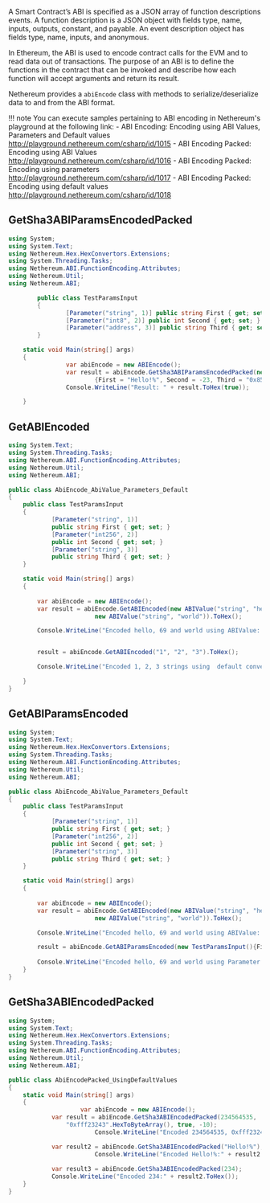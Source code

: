 
A Smart Contract’s ABI is specified as a JSON array of function descriptions events. A function description is a JSON object with fields type, name, inputs, outputs, constant, and payable. An event description object has fields type, name, inputs, and anonymous.

In Ethereum, the ABI is used to encode contract calls for the EVM and to read data out of transactions. The purpose of an ABI is to define the functions in the contract that can be invoked and describe how each function will accept arguments and return its result.

Nethereum provides a `abiEncode` class with methods to serialize/deserialize data to and from the ABI format.

!!! note
    You can execute samples pertaining to ABI encoding in Nethereum's playground
    at the following link: 
    - ABI Encoding: Encoding using ABI Values, Parameters and Default values	http://playground.nethereum.com/csharp/id/1015
    - ABI Encoding Packed: Encoding using ABI Values	http://playground.nethereum.com/csharp/id/1016
    - ABI Encoding Packed: Encoding using parameters	http://playground.nethereum.com/csharp/id/1017
    - ABI Encoding Packed: Encoding using default values	http://playground.nethereum.com/csharp/id/1018 

## GetSha3ABIParamsEncodedPacked

```csharp
using System;
using System.Text;
using Nethereum.Hex.HexConvertors.Extensions;
using System.Threading.Tasks;
using Nethereum.ABI.FunctionEncoding.Attributes;
using Nethereum.Util;
using Nethereum.ABI;

		public class TestParamsInput
		{
				[Parameter("string", 1)] public string First { get; set; }
				[Parameter("int8", 2)] public int Second { get; set; }
				[Parameter("address", 3)] public string Third { get; set; }
		}

    static void Main(string[] args)
    {
				var abiEncode = new ABIEncode();
				var result = abiEncode.GetSha3ABIParamsEncodedPacked(new TestParamsInput()
						{First = "Hello!%", Second = -23, Third = "0x85F43D8a49eeB85d32Cf465507DD71d507100C1d"});
				Console.WriteLine("Result: " + result.ToHex(true));

    }
```

## GetABIEncoded

```csharp
using System.Text;
using System.Threading.Tasks;
using Nethereum.ABI.FunctionEncoding.Attributes;
using Nethereum.Util;
using Nethereum.ABI;

public class AbiEncode_AbiValue_Parameters_Default
{
	public class TestParamsInput
	{
			[Parameter("string", 1)]
			public string First { get; set; }
			[Parameter("int256", 2)]
			public int Second { get; set; }
			[Parameter("string", 3)]
			public string Third { get; set; }
	}

    static void Main(string[] args)
    {
            
		var abiEncode = new ABIEncode();
		var result = abiEncode.GetABIEncoded(new ABIValue("string", "hello"), new ABIValue("int", 69),
						new ABIValue("string", "world")).ToHex();

		Console.WriteLine("Encoded hello, 69 and world using ABIValue: " + result);


		result = abiEncode.GetABIEncoded("1", "2", "3").ToHex();

		Console.WriteLine("Encoded 1, 2, 3 strings using  default convertor: " + result);

    }
}
```

## GetABIParamsEncoded

```csharp
using System;
using System.Text;
using Nethereum.Hex.HexConvertors.Extensions;
using System.Threading.Tasks;
using Nethereum.ABI.FunctionEncoding.Attributes;
using Nethereum.Util;
using Nethereum.ABI;

public class AbiEncode_AbiValue_Parameters_Default
{
	public class TestParamsInput
	{
			[Parameter("string", 1)]
			public string First { get; set; }
			[Parameter("int256", 2)]
			public int Second { get; set; }
			[Parameter("string", 3)]
			public string Third { get; set; }
	}

    static void Main(string[] args)
    {
            
		var abiEncode = new ABIEncode();
		var result = abiEncode.GetABIEncoded(new ABIValue("string", "hello"), new ABIValue("int", 69),
						new ABIValue("string", "world")).ToHex();

		Console.WriteLine("Encoded hello, 69 and world using ABIValue: " + result);

		result = abiEncode.GetABIParamsEncoded(new TestParamsInput(){First = "hello", Second = 69, Third = "world"}).ToHex();
		
		Console.WriteLine("Encoded hello, 69 and world using Parameter attributes: " + result);
    }
}
```

## GetSha3ABIEncodedPacked

```csharp
using System;
using System.Text;
using Nethereum.Hex.HexConvertors.Extensions;
using System.Threading.Tasks;
using Nethereum.ABI.FunctionEncoding.Attributes;
using Nethereum.Util;
using Nethereum.ABI;

public class AbiEncodePacked_UsingDefaultValues
{
    static void Main(string[] args)
    {
					var abiEncode = new ABIEncode();
            var result = abiEncode.GetSha3ABIEncodedPacked(234564535,
                "0xfff23243".HexToByteArray(), true, -10);
						Console.WriteLine("Encoded 234564535, 0xfff23243, true and -10:" + result.ToHex());

            var result2 = abiEncode.GetSha3ABIEncodedPacked("Hello!%");
						Console.WriteLine("Encoded Hello!%:" + result2.ToHex());
          
            var result3 = abiEncode.GetSha3ABIEncodedPacked(234);
            Console.WriteLine("Encoded 234:" + result2.ToHex());
    }
}
```
